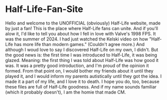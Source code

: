 # Half-Life-Fan-Site
Hello and welcome to the UNOFFICIAL (obviously) Half-Life website, made by just a fan! This is the place where Half-Life fans can unite. And if you'll alow it, I'd like to tell you about how I fell in love with Valve's 1998 FPS.
It was the summer of 2024. I had just watched the Kelski video on how "Half-Life has more life than modern games." (Couldn't agree more.) And although I woud love to say I discovered Half-Life on my own, I didn't. But the good news is: the first time I was introduced to Half-Life, it was being glazed. Meaning: the first thing I was told about Half-Life was how good it was. It was a pretty good introduction, and I'm proud of the opinion it formed.
From that point on, I would bother my friends about it until they played it, and I would inform my parents autistically until they got the idea. I made it a part of my life, and I love it to death.
I hope you do, too, because these files are full of Half-Life goodness.
And if my name sounds familiar (which it probably doesn't), I am the homie that made CM.

